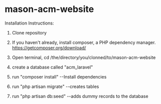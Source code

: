 mason-acm-website
=================

Installation Instructions:

1. Clone repository

2. If you haven't already, install composer, a PHP dependency manager. 
https://getcomposer.org/download/

3. Open terminal, cd /the/directory/you/clonned/to/mason-acm-website

4. create a database called "acm_laravel"

5. run "composer install" --Install dependencies

6. run "php artisan migrate" --creates tables

7. run "php artisan db:seed" --adds dummy records to the database

